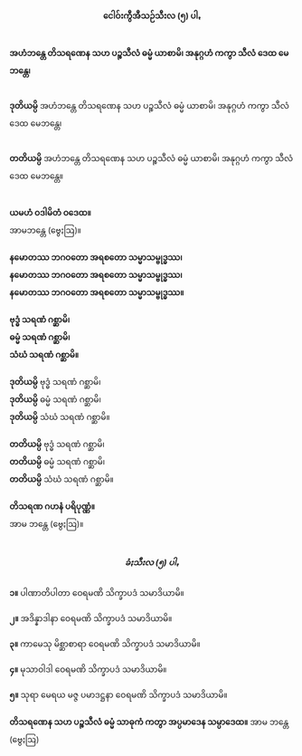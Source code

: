 <h4 style="text-align:center">ငေါဝ်းကွီအီသဉ်သီးလ (၅) ပါꩻ</h4>
<br>
<strong>အဟံဘန္တေ တိသရဏေန သဟ ပဉ္စသီလံ ဓမ္မံ ယာစာမိ၊ အနုဂ္ဂဟံ ကကွာ သီလံ ဒေထ မေဘန္တေ၊</strong><br><br>
    
<strong>ဒုတိယမ္ပိ</strong> အဟံဘန္တေ တိသရဏေန သဟ ပဉ္စသီလံ ဓမ္မံ ယာစာမိ၊ အနုဂ္ဂဟံ ကကွာ သီလံ ဒေထ မေဘန္တေ၊<br><br>
    
<strong>တတိယမ္ပိ</strong> အဟံဘန္တေ တိသရဏေန သဟ ပဉ္စသီလံ ဓမ္မံ ယာစာမိ၊ အနုဂ္ဂဟံ ကကွာ သီလံ ဒေထ မေဘန္တေ။<br><br>
<br>
<strong>ယမဟံ ဝဒါမိတံ ဝဒေထ။</strong><br> အာမဘန္တေ (ဗွေႏဩ)။
<br><br>
<strong>နမောတဿ ဘဂဝတော အရစတော သမ္မာသမ္ဗုဒ္ဓဿ၊</strong><br>
<strong>နမောတဿ ဘဂဝတော အရစတော သမ္မာသမ္ဗုဒ္ဓဿ၊</strong><br>
<strong>နမောတဿ ဘဂဝတော အရစတော သမ္မာသမ္ဗုဒ္ဓဿ။</strong><br>
<br>
<strong>ဗုဒ္ဓံ သရဏံ ဂစ္ဆာမိ၊</strong><br>
<strong>ဓမ္မံ သရဏံ ဂစ္ဆာမိ၊</strong><br>
<strong>သံဃံ သရဏံ ဂစ္ဆာမိ။</strong><br>
<br>
<strong>ဒုတိယမ္ပိ</strong> ဗုဒ္ဓံ သရဏံ ဂစ္ဆာမိ၊<br>
<strong>ဒုတိယမ္ပိ</strong> ဓမ္မံ သရဏံ ဂစ္ဆာမိ၊<br>
<strong>ဒုတိယမ္ပိ</strong> သံဃံ သရဏံ ဂစ္ဆာမိ။<br>
<br>
<strong>တတိယမ္ပိ</strong> ဗုဒ္ဓံ သရဏံ ဂစ္ဆာမိ၊<br>
<strong>တတိယမ္ပိ</strong> ဓမ္မံ သရဏံ ဂစ္ဆာမိ၊<br>
<strong>တတိယမ္ပိ</strong> သံဃံ သရဏံ ဂစ္ဆာမိ။<br>
<br>
<strong>တိသရဏ ဂဟနံ ပရိပုဏ္ဏံ။</strong><br>
အာမ ဘန္တေ (ဗွေႏဩ)။<br><br>

<h5 style="text-align:center">ခံႏသီးလ (၅) ပါꩻ</h5>
<strong>၁။</strong> ပါဏာတိပါတာ ဝေရမဏိ သိက္ခာပဒံ သမာဒိယာမိ။<br>

<strong>၂။</strong> အဒိန္နာဒါနာ ဝေရမဏိ သိက္ခာပဒံ သမာဒိယာမိ။<br>
    
<strong>၃။</strong> ကာမေသု မိစ္ဆာစာရာ ဝေရမဏိ သိက္ခာပဒံ သမာဒိယာမိ။<br>
    
<strong>၄။</strong> မုသာဝါဒါ ဝေရမဏိ သိက္ခာပဒံ သမာဒိယာမိ။<br>
    
<strong>၅။</strong> သုရာ မေရယ မဇ္ဇ ပမာဒဋ္ဌနာ ဝေရမဏိ သိက္ခာပဒံ သမာဒိယာမိ။<br>
<br>
<strong>တိသရဏေန သဟ ပဉ္စသီလံ ဓမ္မံ သာဓုကံ ကတွာ အပ္ပမာဒေန သမ္ပာဒေထ။</strong>
အာမ ဘန္တေ (ဗွေႏဩ)<br>